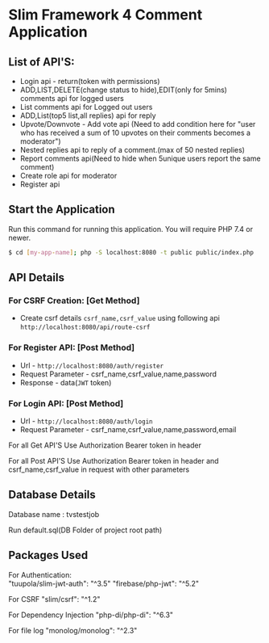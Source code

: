# Slim Framework 4 Comment Application

##  List of API'S: 

- Login api - return(token with permissions)
- ADD,LIST,DELETE(change status to hide),EDIT(only for 5mins) comments api for logged users
- List comments api for Logged out users
- ADD,List(top5 list,all replies) api for reply
- Upvote/Downvote - Add vote api (Need to add condition here for "user who has received a sum of 10 upvotes on their comments becomes a moderator")
- Nested replies api to reply of a comment.(max of 50 nested replies)
- Report comments api(Need to hide when 5unique users report the same comment)
- Create role api for moderator
- Register api

##  Start the Application 

Run this command for running this application. You will require PHP 7.4 or newer.

```bash
$ cd [my-app-name]; php -S localhost:8080 -t public public/index.php
```

## API Details

###  For CSRF Creation: [Get Method] 

* Create csrf details `csrf_name,csrf_value` using following api `http://localhost:8080/api/route-csrf`

###  For Register API: [Post Method] 
* Url - `http://localhost:8080/auth/register`
* Request Parameter - csrf_name,csrf_value,name,password
* Response - data(`JWT` token)


###  For Login API: [Post Method] 

* Url - `http://localhost:8080/auth/login`
* Request Parameter - csrf_name,csrf_value,name,password,email

For all Get API'S Use Authorization Bearer token in header 

For all Post API'S Use Authorization Bearer token in header and csrf_name,csrf_value in request with other parameters


##  Database Details 

Database name : tvstestjob

Run default.sql(DB Folder of project root path)

## Packages Used

For Authentication:         
"tuupola/slim-jwt-auth": "^3.5"
"firebase/php-jwt": "^5.2"

For CSRF
"slim/csrf": "^1.2"

For Dependency Injection
"php-di/php-di": "^6.3"

For file log
"monolog/monolog": "^2.3"